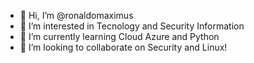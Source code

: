 - 👋 Hi, I’m @ronaldomaximus
- 👀 I’m interested in Tecnology and Security Information
- 🌱 I’m currently learning Cloud Azure and Python
- 💞️ I’m looking to collaborate on Security and Linux!
